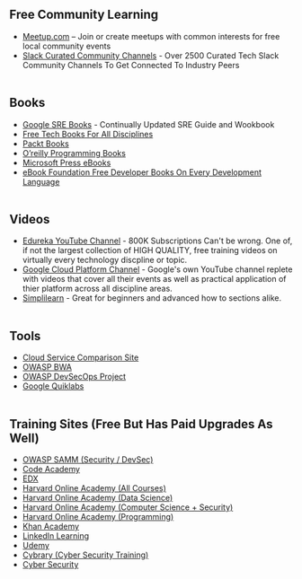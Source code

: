 ## Free Community Learning
 - [Meetup.com](http://www.meetup.com) – Join or create meetups with common interests for free local community events <br>
 - [Slack Curated Community Channels](https://standuply.com/slack-chat-groups) - Over 2500 Curated Tech Slack Community Channels To Get Connected To Industry Peers <br><br>


## Books
 - [Google SRE Books](https://landing.google.com/sre/books) - Continually Updated SRE Guide and Wookbook <br>
 - [Free Tech Books For All Disciplines](http://www.freetechbooks.com) <br>
 - [Packt Books](https://www.packtpub.com/packt/offers/free-learning) <br>
 - [O’reilly Programming Books](https://www.oreilly.com/programming/free) <br>
 - [Microsoft Press eBooks](https://mva.microsoft.com/ebooks) <br>
 - [eBook Foundation Free Developer Books On Every Development Language](https://github.com/EbookFoundation/free-programming-books/blob/master/free-programming-books.md) <br><br>


## Videos
 - [Edureka YouTube Channel](https://www.youtube.com/channel/UCkw4JCwteGrDHIsyIIKo4tQ) - 800K Subscriptions Can't be wrong. One of, if not the largest collection of HIGH QUALITY, free training videos on virtually every technology discpline or topic. <br>
 - [Google Cloud Platform Channel](https://www.youtube.com/user/googlecloudplatform) - Google's own YouTube channel replete with videos that cover all their events as well as practical application of thier platform across all discipline areas. <br>
 - [Simplilearn](https://www.youtube.com/user/Simplilearn/featured) - Great for beginners and advanced how to sections alike. <br><br> 


## Tools
 - [Cloud Service Comparison Site](http://cloudcomparison.seanasaservice.com) <br>
 - [OWASP BWA](https://www.owasp.org/index.php/OWASP_Broken_Web_Applications_Project) <br>
 - [OWASP DevSecOps Project](https://www.owasp.org/index.php/OWASP_DevSecOps_Studio_Project) <br>
 - [Google Quiklabs](https://google.qwiklabs.com/catalog) <br><br>


## Training Sites (Free But Has Paid Upgrades As Well)
 - [OWASP SAMM (Security / DevSec)](https://www.owasp.org/index.php/OWASP_SAMM_Project#tab=Browse_Online) <br>
 - [Code Academy](http://www.codeacademy.com) <br>
 - [EDX](https://www.edx.org) <br>
 - [Harvard Online Academy (All Courses)](https://online-learning.harvard.edu/catalog) <br>
 - [Harvard Online Academy (Data Science)](https://online-learning.harvard.edu/catalog?keywords=&subject%5B%5D=84&max_price=&start_date_range%5Bmin%5D%5Bdate%5D=&start_date_range%5Bmax%5D%5Bdate%5D=) <br>
 - [Harvard Online Academy (Computer Science + Security)](https://online-learning.harvard.edu/catalog?keywords=&subject%5B%5D=3&max_price=&start_date_range%5Bmin%5D%5Bdate%5D=&start_date_range%5Bmax%5D%5Bdate%5D=) <br>
 - [Harvard Online Academy (Programming)](https://online-learning.harvard.edu/catalog?keywords=&subject%5B%5D=100&max_price=&start_date_range%5Bmin%5D%5Bdate%5D=&start_date_range%5Bmax%5D%5Bdate%5D=) <br>
 - [Khan Academy](https://www.khanacademy.org) <br>
 - [LinkedIn Learning](https://www.lynda.com) <br>
 - [Udemy](https://www.udemy.com) <br>
 - [Cybrary (Cyber Security Training)](https://cybrary.com) <br>
 - [Cyber Security](https://www.cyberaces.org) <br> <br>
